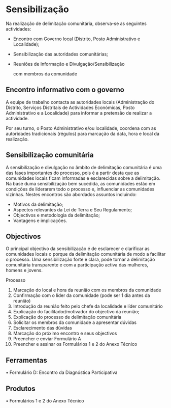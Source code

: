 # Sensibilização

Na realização de delimitação comunitária, observa-se as seguintes actividades:

* Encontro com Governo local \(Distrito, Posto Administrativo e Localidade\);
* Sensibilização das autoridades comunitárias;
* Reuniões de Informação e Divulgação/Sensibilização

   com membros da comunidade

## Encontro informativo com o governo

A equipe de trabalho contacta as autoridades locais \(Administração do Distrito, Serviços Distritais de Actividades Económicas, Posto Administrativo e a Localidade\) para informar a pretensão de realizar a actividade.

Por seu turno, o Posto Administrativo e/ou localidade, coordena com as autoridades tradicionais \(régulos\) para marcação da data, hora e local da realização.

## Sensibilização comunitária

A sensibilização e divulgação no âmbito de delimitação comunitária é uma das fases importantes do processo, pois é a partir desta que as comunidades locais ficam informadas e esclarecidas sobre a delimitação. Na base duma sensibilização bem sucedida, as comunidades estão em condições de liderarem todo o processo e, influenciar as comunidades vizinhas. Nestes encontros são abordados assuntos incluindo:

* Motivos da delimitação;
* Aspectos relevantes da Lei de Terra e Seu Regulamento;
* Objectivos e metodologia da delimitação;
* Vantagens e implicações. 

## Objectivos

O principal objectivo da sensibilização é de esclarecer e clarificar as comunidades locais o porque da delimitação comunitária de modo a facilitar o processo. Uma sensibilização forte e clara, pode tornar a delimitação comunitária transparente e com a participação activa das mulheres, homens e jovens.

Processo

1. Marcação do local e hora da reunião com os membros da comunidade
2. Confirmação com o líder da comunidade \(pode ser 1 dia antes da reunião\)
3. Introdução da reunião feito pelo chefe da localidade e líder comunitário
4. Explicação do facilitador/motivador do objectivo da reunião;
5. Explicação do processo de delimitação comunitária
6. Solicitar os membros da comunidade a apresentar dúvidas
7. Esclarecimento das dúvidas
8. Marcação do próximo encontro e seus objectivos
9. Preencher e enviar Formulário A 
10. Preencher e assinar os Formulários 1 e 2 do Anexo Técnico 

## Ferramentas

• Formulário D: Encontro da Diagnóstica Participativa

## Produtos

• Formulários 1 e 2 do Anexo Técnico

